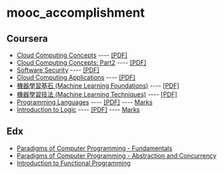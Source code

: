 # mooc_accomplishment

## Coursera

* [Cloud Computing Concepts](https://www.coursera.org/account/accomplishments/records/ed2TjghZXXcZb8hE) ---- [\[PDF\]](cloud_computing_concept.pdf)
* [Cloud Computing Concepts: Part2](https://www.coursera.org/account/accomplishments/records/AWjDVduStKHxu7Tp) ----  [\[PDF\]](cloud_computing_concept_2.pdf)
* [Software Security](https://www.coursera.org/account/accomplishments/records/C6NREHwEfm8vX3p9) ---- [\[PDF\]](software_security.pdf)
* [Cloud Computing Applications](https://www.coursera.org/account/accomplishments/records/LzrMbGUtahXmBYHS) ---- [\[PDF\]](cloud_computing_applications.pdf)
* [機器學習基石 (Machine Learning Foundations)](https://www.coursera.org/account/accomplishments/records/JKZPWCundYJuQMSk) ---- [\[PDF\]](machine_learning_foundations.pdf)
* [機器學習技法 (Machine Learning Techniques)](https://www.coursera.org/account/accomplishments/records/yC2ckWYXpgKXgCJ6) ---- [\[PDF\]](machine_learning_techniques.pdf)
* [Programming Languages](https://www.coursera.org/course/proglang) ---- [\[PDF\]](proglang.pdf) ---- [Marks](proglang_marks.png)
* [Introduction to Logic](https://www.coursera.org/course/intrologic) ---- [\[PDF\]](logic.pdf) ---- [Marks](logic_marks.png)

## Edx

* [Paradigms of Computer Programming -  Fundamentals](https://courses.edx.org/certificates/f9000e2e251e4c918bb3fc2553024b46)
* [Paradigms of Computer Programming - Abstraction and Concurrency](https://courses.edx.org/certificates/8d2075ee7f4348c5913a95874e93418a)
* [Introduction to Functional Programming](https://courses.edx.org/certificates/ef0360f8acf6409fb2375ccbe4d03ba3)
